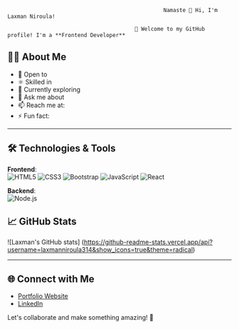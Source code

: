                                                      Namaste 👋 Hi, I'm Laxman Niroula!  

                                            🌟 Welcome to my GitHub profile! I'm a **Frontend Developer** 
## 👨‍💻 About Me

- 🔭 Open to 
- ⚛️ Skilled in 
- 🌱 Currently exploring
- 💬 Ask me about 
- 📫 Reach me at:
- ⚡ Fun fact:

---

## 🛠️ Technologies & Tools

**Frontend**:  
![HTML5](https://img.shields.io/badge/-HTML5-E34F26?style=flat&logo=html5&logoColor=white) 
![CSS3](https://img.shields.io/badge/-CSS3-1572B6?style=flat&logo=css3&logoColor=white) 
![Bootstrap](https://img.shields.io/badge/-Bootstrap-563D7C?style=flat&logo=bootstrap&logoColor=white) 
![JavaScript](https://img.shields.io/badge/-JavaScript-F7DF1E?style=flat&logo=javascript&logoColor=black) 
![React](https://img.shields.io/badge/-React-61DAFB?style=flat&logo=react&logoColor=black)

**Backend**:  
![Node.js](https://img.shields.io/badge/-Node.js-339933?style=flat&logo=node.js&logoColor=white) 



## 📈 GitHub Stats

![Laxman's GitHub stats] (https://github-readme-stats.vercel.app/api?username=laxmanniroula314&show_icons=true&theme=radical)

---


## 🌐 Connect with Me

- [Portfolio Website]()  
- [LinkedIn](https://www.linkedin.com/in/laxmanniroula314)  


Let's collaborate and make something amazing! 🌟
